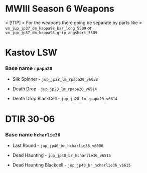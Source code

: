 # MWIII Season 6 Weapons 
< [!TIP]
< For the weapons there going be separate by parts like 
< `vm_jup_jp37_dm_kappa98_bar_long_5509` or `vm_jup_jp37_dm_kappa98_grip_angshort_5509`


# Kastov LSW
### Base name `rpapa20`
- Silk Spinner - `jup_jp28_lm_rpapa20_v6032`
  
- Death Drop - `jup_jp28_lm_rpapa20_v6514`
  
- Death Drop BlackCell - `jup_jp28_lm_rpapa20_v6614`
  
  
# DTIR 30-06
### Base name `hcharlie36`
- Last Round - `jup_jp40_br_hcharlie36_v6006`
  
- Dead Haunting - `jup_jp40_br_hcharlie36_v6515`
  
- Dead Haunting Blackcell - `jup_jp40_br_hcharlie36_v6615`

